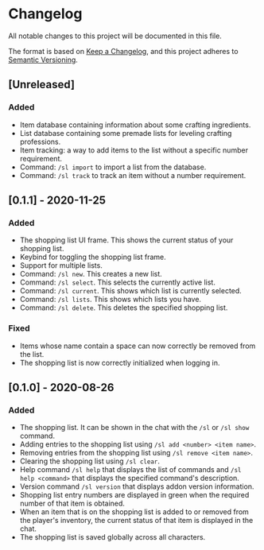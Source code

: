 # Changelog
All notable changes to this project will be documented in this file.

The format is based on [Keep a Changelog](https://keepachangelog.com/en/1.0.0/),
and this project adheres to [Semantic Versioning](https://semver.org/spec/v2.0.0.html).

## [Unreleased]
### Added
- Item database containing information about some crafting ingredients.
- List database containing some premade lists for leveling crafting professions.
- Item tracking: a way to add items to the list without a specific number requirement.
- Command: `/sl import` to import a list from the database.
- Command: `/sl track` to track an item without a number requirement.

## [0.1.1] - 2020-11-25
### Added
- The shopping list UI frame. This shows the current status of your shopping list.
- Keybind for toggling the shopping list frame.
- Support for multiple lists.
- Command: `/sl new`. This creates a new list.
- Command: `/sl select`. This selects the currently active list.
- Command: `/sl current`. This shows which list is currently selected.
- Command: `/sl lists`. This shows which lists you have.
- Command: `/sl delete`. This deletes the specified shopping list.

### Fixed
- Items whose name contain a space can now correctly be removed from the list.
- The shopping list is now correctly initialized when logging in.

## [0.1.0] - 2020-08-26
### Added
- The shopping list. It can be shown in the chat with the `/sl` or `/sl show` command.
- Adding entries to the shopping list using `/sl add <number> <item name>`.
- Removing entries from the shopping list using `/sl remove <item name>`.
- Clearing the shopping list using `/sl clear`.
- Help command `/sl help` that displays the list of commands and `/sl help <command>` that displays the specified command's description.
- Version command `/sl version` that displays addon version information.
- Shopping list entry numbers are displayed in green when the required number of that item is obtained.
- When an item that is on the shopping list is added to or removed from the player's inventory, the current status of that item is displayed in the chat.
- The shopping list is saved globally across all characters.
